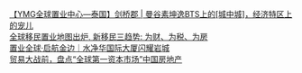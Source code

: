   
[【YMG全球置业中心—泰国】剑桥郡 | 曼谷素坤逸BTS上的[城中城]，经济特区上的宠儿](http://www.dianyue.me/archives/870/0r665ia1sm2m7hdo/)  
[全球移民置业地图出炉, 新移民三趋势: 为财、为税、为房](http://www.dianyue.me/archives/199/9z5rplv41xtb2ybq/)  
[置业全球·启航金边｜水净华国际大厦闪耀岩城](http://www.dianyue.me/archives/929/4hqtl2es2t4v5vvr/)  
[贸易大战前，盘点“全球第一资本市场”中国房地产](http://www.dianyue.me/archives/567/tqzwlkbs7k90edmv/)